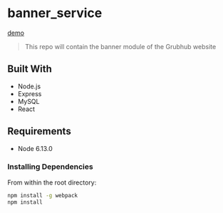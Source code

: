# banner_service
  [demo](https://www.youtube.com/watch?v=ao67d4gW5oo&feature=youtu.be)

> This repo will contain the banner module of the Grubhub website

## Built With

- Node.js
- Express
- MySQL
- React

## Requirements

- Node 6.13.0

### Installing Dependencies

From within the root directory:

```sh
npm install -g webpack
npm install
```

